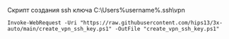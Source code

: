 Скрипт создания ssh ключа C:\Users\%username%\.ssh\vpn
```
Invoke-WebRequest -Uri "https://raw.githubusercontent.com/hips13/3x-auto/main/create_vpn_ssh_key.ps1" -OutFile "create_vpn_ssh_key.ps1"
```
